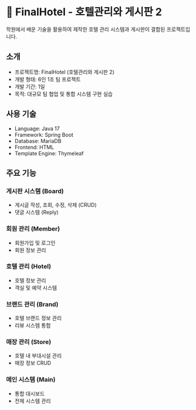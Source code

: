 # 🏨 FinalHotel - 호텔관리와 게시판 2

학원에서 배운 기술을 활용하여 제작한 호텔 관리 시스템과 게시판이 결합된 프로젝트입니다.

## 소개
* 프로젝트명: FinalHotel (호텔관리와 게시판 2)
* 개발 형태: 6인 1조 팀 프로젝트
* 개발 기간: 1일
* 목적: 대규모 팀 협업 및 통합 시스템 구현 실습

## 사용 기술
* Language: Java 17
* Framework: Spring Boot
* Database: MariaDB
* Frontend: HTML
* Template Engine: Thymeleaf

## 주요 기능

### 게시판 시스템 (Board)
* 게시글 작성, 조회, 수정, 삭제 (CRUD)
* 댓글 시스템 (Reply)

### 회원 관리 (Member)
* 회원가입 및 로그인
* 회원 정보 관리

### 호텔 관리 (Hotel)
* 호텔 정보 관리
* 객실 및 예약 시스템

### 브랜드 관리 (Brand)
* 호텔 브랜드 정보 관리
* 리뷰 시스템 통합

### 매장 관리 (Store)
* 호텔 내 부대시설 관리
* 매장 정보 CRUD

### 메인 시스템 (Main)
* 통합 대시보드
* 전체 시스템 관리
